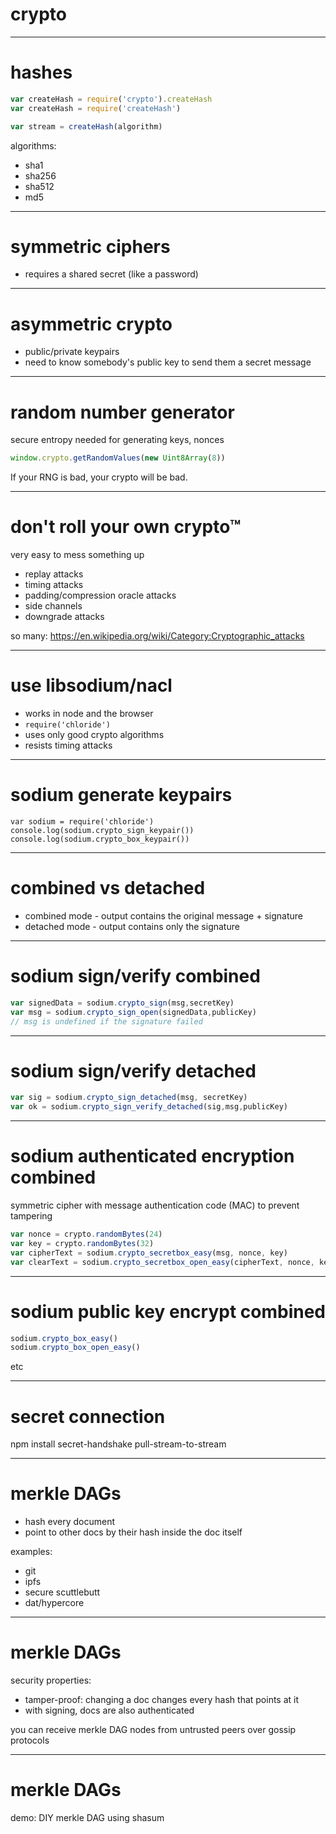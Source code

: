 # crypto

---
# hashes

``` js
var createHash = require('crypto').createHash
var createHash = require('createHash')

var stream = createHash(algorithm)
```

algorithms:

* sha1
* sha256
* sha512
* md5

---
# symmetric ciphers

* requires a shared secret (like a password)

---
# asymmetric crypto

* public/private keypairs
* need to know somebody's public key to send them a secret message

---
# random number generator

secure entropy needed for generating keys, nonces

``` js
window.crypto.getRandomValues(new Uint8Array(8))
```

If your RNG is bad, your crypto will be bad.

---
# don't roll your own crypto™

very easy to mess something up

* replay attacks
* timing attacks
* padding/compression oracle attacks
* side channels
* downgrade attacks

so many: https://en.wikipedia.org/wiki/Category:Cryptographic_attacks

---
# use libsodium/nacl

* works in node and the browser
* `require('chloride')`
* uses only good crypto algorithms
* resists timing attacks

---
# sodium generate keypairs

```
var sodium = require('chloride')
console.log(sodium.crypto_sign_keypair())
console.log(sodium.crypto_box_keypair())
```

---
# combined vs detached

* combined mode - output contains the original message + signature
* detached mode - output contains only the signature

---
# sodium sign/verify combined

``` js
var signedData = sodium.crypto_sign(msg,secretKey)
var msg = sodium.crypto_sign_open(signedData,publicKey)
// msg is undefined if the signature failed
```

---
# sodium sign/verify detached

``` js
var sig = sodium.crypto_sign_detached(msg, secretKey)
var ok = sodium.crypto_sign_verify_detached(sig,msg,publicKey)
```

---
# sodium authenticated encryption combined

symmetric cipher with message authentication code (MAC)
to prevent tampering

``` js
var nonce = crypto.randomBytes(24)
var key = crypto.randomBytes(32)
var cipherText = sodium.crypto_secretbox_easy(msg, nonce, key)
var clearText = sodium.crypto_secretbox_open_easy(cipherText, nonce, key)
```

---
# sodium public key encrypt combined

``` js
sodium.crypto_box_easy()
sodium.crypto_box_open_easy()
```

etc

---
# secret connection

npm install secret-handshake pull-stream-to-stream

---
# merkle DAGs

* hash every document
* point to other docs by their hash inside the doc itself

examples:

* git
* ipfs
* secure scuttlebutt
* dat/hypercore

---
# merkle DAGs

security properties:

* tamper-proof: changing a doc changes every hash that points at it
* with signing, docs are also authenticated

you can receive merkle DAG nodes from untrusted peers over gossip protocols

---
# merkle DAGs

demo: DIY merkle DAG using shasum

